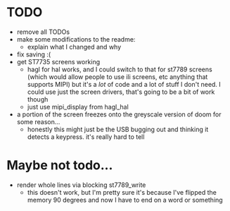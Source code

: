# TODO 

* remove all TODOs
* make some modifications to the readme:
  * explain what I changed and why
* fix saving :(
* get ST7735 screens working
  * hagl for hal works, and I could switch to that for st7789 screens (which would allow people to use ili screens, etc anything that supports MIPI) but it's a _lot_ of code and a lot of stuff I don't need. I could use just the screen drivers, that's going to be a bit of work though
  * just use mipi_display from hagl_hal
* a portion of the screen freezes onto the greyscale version of doom for some reason...
  * honestly this might just be the USB bugging out and thinking it detects a keypress. it's really hard to tell

# Maybe not todo...

* render whole lines via blocking st7789_write
  * this doesn't work, but I'm pretty sure it's because I've flipped the memory 90 degrees and now I have to end on a word or something
